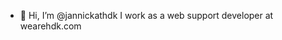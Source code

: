 - 👋 Hi, I’m @jannickathdk I work as a web support developer at wearehdk.com

<!---
jannickathdk/jannickathdk is a ✨ special ✨ repository because its `README.md` (this file) appears on your GitHub profile.
You can click the Preview link to take a look at your changes.
--->
